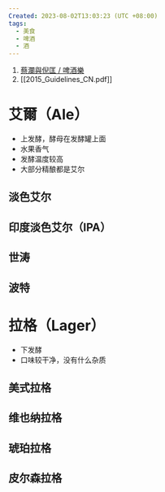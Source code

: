 ```yaml
---
Created: 2023-08-02T13:03:23 (UTC +08:00)
tags:
  - 美食
  - 啤酒
  - 酒
---
```

1. [蔡瀾與倪匡 / 啤酒樂](https://bobostory.wordpress.com/2014/12/29/%E5%95%A4%E9%85%92%E6%A8%82/)
2. [[2015_Guidelines_CN.pdf]]

# 艾爾（Ale）

* 上发酵，酵母在发酵罐上面
* 水果香气
* 发酵温度较高
* 大部分精酿都是艾尔
## 淡色艾尔

## 印度淡色艾尔（IPA）

## 世涛

## 波特
# 拉格（Lager）

* 下发酵
* 口味较干净，没有什么杂质

## 美式拉格

## 维也纳拉格

## 琥珀拉格

## 皮尔森拉格